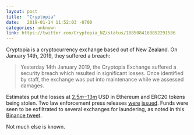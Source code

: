 ```yaml
---
layout: post
title:  "Cryptopia"
date:   2019-01-14 11:52:03 -0700
categories: unknown
link: https://twitter.com/Cryptopia_NZ/status/1085084168852291586
---
```

Cryptopia is a cryptocurrency exchange based out of New Zealand. On January 14th, 2019, they suffered a breach:

>Yesterday 14th January 2019, the Cryptopia Exchange suffered a security breach which resulted in significant losses. Once identified by staff, the exchange was put into maintenance while we assessed damages.

Estimates put the losses at [$2.5m-$13m](https://elementus.io/blog/cryptopia-hack-transparency/) USD in Ethereum and ERC20 tokens being stolen. Two law enforcement press releases [were](http://www.police.govt.nz/news/release/investigation-involving-crypto-currency-company) [issued](https://www.police.govt.nz/news/release/update-investigation-involving-cryptocurrency-company). Funds were seen to be exfiltrated to several exchanges for laundering, as noted in this [Binance tweet](https://twitter.com/cz_binance/status/1085511601665368065).

Not much else is known.
